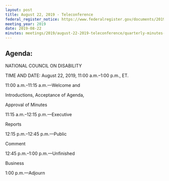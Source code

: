 ```yaml
---
layout: post
title: August 22, 2019 - Teleconference
federal_register_notice: https://www.federalregister.gov/documents/2019/08/12/2019-17253/sunshine-act-meetings
meeting_year: 2019
date: 2019-08-22
minutes: meetings/2019/august-22-2019-teleconference/quarterly-minutes-19-0822-final.pdf
---
```

## Agenda:

NATIONAL COUNCIL ON DISABILITY

TIME AND DATE: August 22, 2019, 11:00 a.m.–1:00 p.m., ET.

11:00 a.m.–11:15 a.m.—Welcome and

Introductions, Acceptance of Agenda,

Approval of Minutes

11:15 a.m.–12:15 p.m.—Executive

Reports

12:15 p.m.–12:45 p.m.—Public

Comment

12:45 p.m.–1:00 p.m.—Unfinished

Business

1:00 p.m.—Adjourn